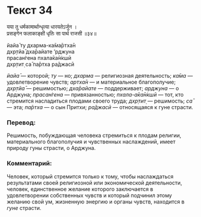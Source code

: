 # Текст 34

यया तु धर्मकामार्थान्धृत्या धारयतेऽर्जुन ।  
प्रसङ्गेन फलाकाङ्क्षी धृतिः सा पार्थ राजसी ॥३४॥

йайа̄ ту дхарма-ка̄ма̄ртха̄н  
дхр̣тйа̄ дха̄райате ’рджуна  
прасан̇гена пхала̄ка̄н̇кшӣ  
дхр̣тит̣ са̄ па̄ртха ра̄джасӣ

_йайа̄_ — которой; _ту_ — но; _дхарма_ — религиозная деятельность; _ка̄ма_ — удовлетворение чувств; _артха̄н_ — и материальное благополучие; _дхр̣тйа̄_ — решимостью; _дха̄райате_ — поддерживает; _арджуна_ — о Арджуна; _прасан̇гена_ — привязанностью; _пхала-а̄ка̄н̇кшӣ_ — тот, кто стремится насладиться плодами своего труда; _дхр̣тит̣_ — решимость; _са̄_ — эта; _па̄ртха_ — о сын Притхи; _ра̄джасӣ_ — относящаяся к гуне страсти.

### Перевод:

Решимость, побуждающая человека стремиться к плодам религии, материального благополучия и чувственных наслаждений, имеет природу гуны страсти, о Арджуна.

### Комментарий:

Человек, который стремится только к тому, чтобы наслаждаться результатами своей религиозной или экономической деятельности, человек, единственное желание которого заключается в удовлетворении собственных чувств и который подчинил этому желанию свой ум, жизненную энергию и органы чувств, находится в _гуне_ страсти.